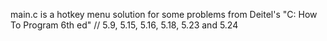 main.c is a hotkey menu solution for some problems from Deitel's "C: How To Program 6th ed" // 5.9, 5.15, 5.16, 5.18, 5.23 and 5.24 
